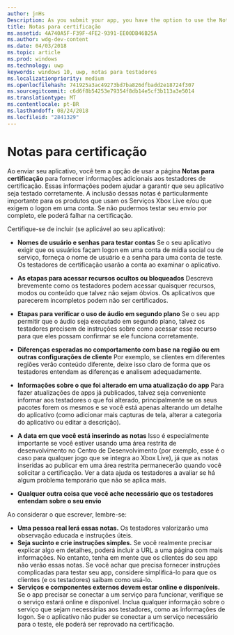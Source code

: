 ```yaml
---
author: jnHs
Description: As you submit your app, you have the option to use the Notes for certification page to provide additional info to the certification testers. This info can help ensure that your app is tested correctly.
title: Notas para certificação
ms.assetid: 4A740A5F-F39F-4FE2-9391-EE00DB46B25A
ms.author: wdg-dev-content
ms.date: 04/03/2018
ms.topic: article
ms.prod: windows
ms.technology: uwp
keywords: windows 10, uwp, notas para testadores
ms.localizationpriority: medium
ms.openlocfilehash: 741925a3ac49273bd7ba826dfbadd2e18724f307
ms.sourcegitcommit: c6d6f8b54253e79354f8db14e5cf3b113a3e5014
ms.translationtype: MT
ms.contentlocale: pt-BR
ms.lasthandoff: 08/24/2018
ms.locfileid: "2841329"
---
```

# <a name="notes-for-certification"></a>Notas para certificação


Ao enviar seu aplicativo, você tem a opção de usar a página **Notas para certificação** para fornecer informações adicionais aos testadores de certificação. Essas informações podem ajudar a garantir que seu aplicativo seja testado corretamente. A inclusão dessas notas é particularmente importante para os produtos que usam os Serviços Xbox Live e/ou que exigem o logon em uma conta. Se não pudermos testar seu envio por completo, ele poderá falhar na certificação.

Certifique-se de incluir (se aplicável ao seu aplicativo):

-   **Nomes de usuário e senhas para testar contas** Se o seu aplicativo exigir que os usuários façam logon em uma conta de mídia social ou de serviço, forneça o nome de usuário e a senha para uma conta de teste. Os testadores de certificação usarão a conta ao examinar o aplicativo.

-   **As etapas para acessar recursos ocultos ou bloqueados** Descreva brevemente como os testadores podem acessar quaisquer recursos, modos ou conteúdo que talvez não sejam óbvios. Os aplicativos que parecerem incompletos podem não ser certificados.

-   **Etapas para verificar o uso de áudio em segundo plano** Se o seu app permitir que o áudio seja executado em segundo plano, talvez os testadores precisem de instruções sobre como acessar esse recurso para que eles possam confirmar se ele funciona corretamente.

-  **Diferenças esperadas no comportamento com base na região ou em outras configurações de cliente** Por exemplo, se clientes em diferentes regiões verão conteúdo diferente, deixe isso claro de forma que os testadores entendam as diferenças e analisem adequadamente.

-   **Informações sobre o que foi alterado em uma atualização do app** Para fazer atualizações de apps já publicados, talvez seja conveniente informar aos testadores o que foi alterado, principalmente se os seus pacotes forem os mesmos e se você está apenas alterando um detalhe do aplicativo (como adicionar mais capturas de tela, alterar a categoria do aplicativo ou editar a descrição).

-   **A data em que você está inserindo as notas** Isso é especialmente importante se você estiver usando uma área restrita de desenvolvimento no Centro de Desenvolvimento (por exemplo, esse é o caso para qualquer jogo que se integra ao Xbox Live), já que as notas inseridas ao publicar em uma área restrita permanecerão quando você solicitar a certificação. Ver a data ajuda os testadores a avaliar se há algum problema temporário que não se aplica mais.

-  **Qualquer outra coisa que você ache necessário que os testadores entendam sobre o seu envio**

Ao considerar o que escrever, lembre-se:

-   **Uma pessoa real lerá essas notas.** Os testadores valorizarão uma observação educada e instruções úteis.
-   **Seja sucinto e crie instruções simples.** Se você realmente precisar explicar algo em detalhes, poderá incluir a URL a uma página com mais informações. No entanto, tenha em mente que os clientes do seu app não verão essas notas. Se você achar que precisa fornecer instruções complicadas para testar seu app, considere simplificá-lo para que os clientes (e os testadores) saibam como usá-lo.
-   **Serviços e componentes externos devem estar online e disponíveis.** Se o app precisar se conectar a um serviço para funcionar, verifique se o serviço estará online e disponível. Inclua qualquer informação sobre o serviço que sejam necessárias aos testadores, como as informações de logon. Se o aplicativo não puder se conectar a um serviço necessário para o teste, ele poderá ser reprovado na certificação.

 

 




